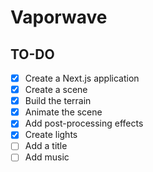 # Vaporwave

## TO-DO

- [x] Create a Next.js application
- [x] Create a scene
- [x] Build the terrain
- [x] Animate the scene
- [x] Add post-processing effects
- [x] Create lights
- [ ] Add a title
- [ ] Add music
